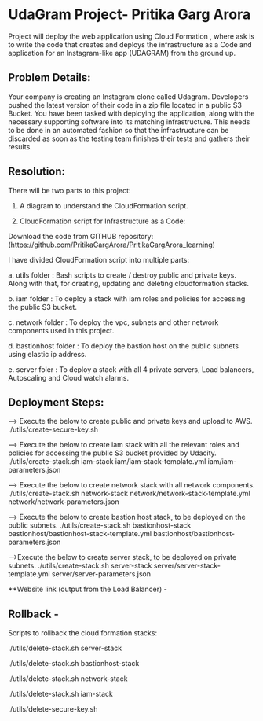 # UdaGram Project- Pritika Garg Arora

Project will deploy the web application using Cloud Formation , where ask is to write the code that creates and deploys the infrastructure as a Code and application for an Instagram-like app (UDAGRAM) from the ground up.

## Problem Details:
Your company is creating an Instagram clone called Udagram. Developers pushed the latest version of their code in a zip file located in a public S3 Bucket.
You have been tasked with deploying the application, along with the necessary supporting software into its matching infrastructure.
This needs to be done in an automated fashion so that the infrastructure can be discarded as soon as the testing team finishes their tests and gathers their results.

## Resolution:
There will be two parts to this project:

1. A diagram to understand the CloudFormation script.



2. CloudFormation script for Infrastructure as a Code:

Download the code from GITHUB repository: (https://github.com/PritikaGargArora/PritikaGargArora_learning) 

I have divided CloudFormation script into multiple parts:

a.  utils folder   :  Bash scripts to create / destroy public and private keys. Along with that, for creating, updating and deleting cloudformation stacks.

b.  iam folder     :  To deploy a stack with iam roles and policies for accessing the public S3 bucket.

c.  network folder :  To deploy the vpc, subnets and other network components used in this project.

d.  bastionhost folder :  To deploy the bastion host on the public subnets using elastic ip address.

e.  server foler   :  To deploy a stack with all 4 private servers, Load balancers, Autoscaling and Cloud watch alarms.

## Deployment Steps:
--> Execute the below to create public and private keys and upload to AWS.
 ./utils/create-secure-key.sh
 
--> Execute the below to create iam stack with all the relevant roles and policies for accessing the public S3 bucket provided by Udacity.
 ./utils/create-stack.sh iam-stack iam/iam-stack-template.yml iam/iam-parameters.json
 
--> Execute the below to create network stack with all network components.
 ./utils/create-stack.sh network-stack network/network-stack-template.yml network/network-parameters.json
 
--> Execute the below to create bastion host stack, to be deployed on the public subnets.
 ./utils/create-stack.sh bastionhost-stack bastionhost/bastionhost-stack-template.yml bastionhost/bastionhost-parameters.json
 
-->Execute the below to create server stack, to be deployed on private subnets.
 ./utils/create-stack.sh server-stack server/server-stack-template.yml server/server-parameters.json
 
**Website link (output from the Load Balancer) -

## Rollback -
Scripts to rollback the cloud formation stacks:

 ./utils/delete-stack.sh server-stack

 ./utils/delete-stack.sh bastionhost-stack

 ./utils/delete-stack.sh network-stack
 
 ./utils/delete-stack.sh iam-stack
 
 ./utils/delete-secure-key.sh

